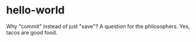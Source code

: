 # hello-world
Why "commit" instead of just "save"? A question for the philosophers. 
Yes, tacos are good food.
